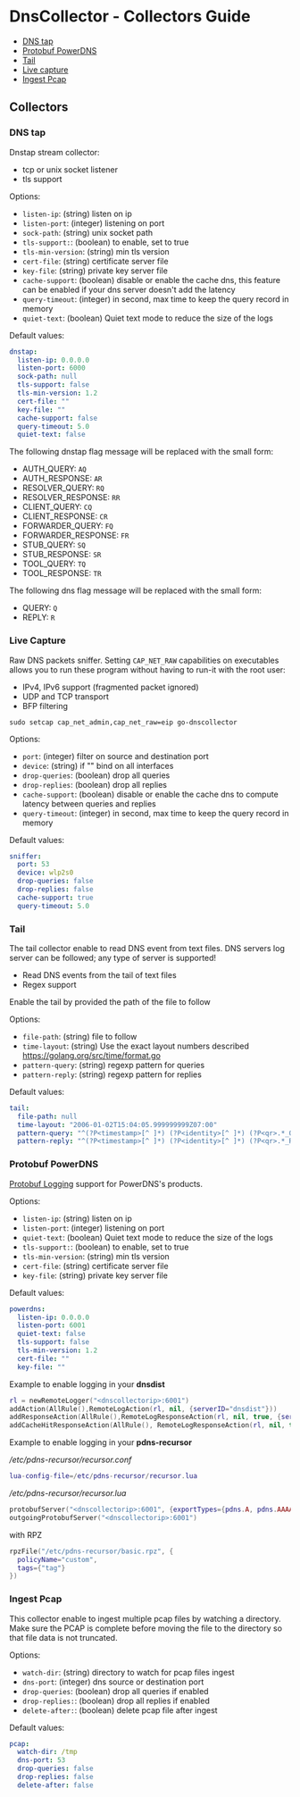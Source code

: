 # DnsCollector - Collectors Guide

- [DNS tap](#dns-tap)
- [Protobuf PowerDNS](#protobuf-powerdns)
- [Tail](#tail)
- [Live capture](#live-capture)
- [Ingest Pcap](#ingest-pcap)

## Collectors

### DNS tap

Dnstap stream collector:
* tcp or unix socket listener
* tls support

Options:
- `listen-ip`: (string) listen on ip
- `listen-port`: (integer) listening on port
- `sock-path`: (string) unix socket path
- `tls-support:`: (boolean) to enable, set to true
- `tls-min-version`: (string) min tls version
- `cert-file`: (string) certificate server file
- `key-file`: (string) private key server file
- `cache-support`: (boolean) disable or enable the cache dns, this feature can be enabled if your dns server doesn't add the latency
- `query-timeout`: (integer) in second, max time to keep the query record in memory
- `quiet-text`: (boolean) Quiet text mode to reduce the size of the logs

Default values:

```yaml
dnstap:
  listen-ip: 0.0.0.0
  listen-port: 6000
  sock-path: null
  tls-support: false
  tls-min-version: 1.2
  cert-file: ""
  key-file: ""
  cache-support: false
  query-timeout: 5.0
  quiet-text: false
```

The following dnstap flag message will be replaced with the small form:
- AUTH_QUERY: `AQ`
- AUTH_RESPONSE: `AR`
- RESOLVER_QUERY: `RQ`
- RESOLVER_RESPONSE: `RR`
- CLIENT_QUERY: `CQ`
- CLIENT_RESPONSE: `CR`
- FORWARDER_QUERY: `FQ`
- FORWARDER_RESPONSE: `FR`
- STUB_QUERY: `SQ`
- STUB_RESPONSE: `SR`
- TOOL_QUERY: `TQ`
- TOOL_RESPONSE: `TR`

The following dns flag message will be replaced with the small form:
- QUERY: `Q`
- REPLY: `R`

### Live Capture

Raw DNS packets sniffer. Setting `CAP_NET_RAW` capabilities on executables allows you to run these
program without having to run-it with the root user:
* IPv4, IPv6 support (fragmented packet ignored)
* UDP and TCP transport
* BFP filtering

```
sudo setcap cap_net_admin,cap_net_raw=eip go-dnscollector
```

Options:
- `port`: (integer) filter on source and destination port
- `device`: (string) if "" bind on all interfaces
- `drop-queries`: (boolean) drop all queries
- `drop-replies`: (boolean) drop all replies
- `cache-support`: (boolean) disable or enable the cache dns to compute latency between queries and replies
- `query-timeout`: (integer) in second, max time to keep the query record in memory

Default values:

```yaml
sniffer:
  port: 53
  device: wlp2s0
  drop-queries: false
  drop-replies: false
  cache-support: true
  query-timeout: 5.0
```

### Tail

The tail collector enable to read DNS event from text files.
DNS servers log server can be followed; any type of server is supported!
* Read DNS events from the tail of text files
* Regex support


Enable the tail by provided the path of the file to follow

Options:
- `file-path`: (string) file to follow
- `time-layout`: (string)  Use the exact layout numbers described https://golang.org/src/time/format.go
- `pattern-query`: (string) regexp pattern for queries
- `pattern-reply`: (string) regexp pattern for replies

Default values:

```yaml
tail:
  file-path: null
  time-layout: "2006-01-02T15:04:05.999999999Z07:00"
  pattern-query: "^(?P<timestamp>[^ ]*) (?P<identity>[^ ]*) (?P<qr>.*_QUERY) (?P<rcode>[^ ]*) (?P<queryip>[^ ]*) (?P<queryport>[^ ]*) (?P<family>[^ ]*) (?P<protocol>[^ ]*) (?P<length>[^ ]*)b (?P<domain>[^ ]*) (?P<qtype>[^ ]*) (?P<latency>[^ ]*)$"
  pattern-reply: "^(?P<timestamp>[^ ]*) (?P<identity>[^ ]*) (?P<qr>.*_RESPONSE) (?P<rcode>[^ ]*) (?P<queryip>[^ ]*) (?P<queryport>[^ ]*) (?P<family>[^ ]*) (?P<protocol>[^ ]*) (?P<length>[^ ]*)b (?P<domain>[^ ]*) (?P<qtype>[^ ]*) (?P<latency>[^ ]*)$"
```

### Protobuf PowerDNS

[Protobuf Logging](https://dnsdist.org/reference/protobuf.html) support for PowerDNS's products.

Options:
- `listen-ip`: (string) listen on ip
- `listen-port`: (integer) listening on port
- `quiet-text`: (boolean) Quiet text mode to reduce the size of the logs
- `tls-support:`: (boolean) to enable, set to true
- `tls-min-version`: (string) min tls version
- `cert-file`: (string) certificate server file
- `key-file`: (string) private key server file

Default values:

```yaml
powerdns:
  listen-ip: 0.0.0.0
  listen-port: 6001
  quiet-text: false
  tls-support: false
  tls-min-version: 1.2
  cert-file: ""
  key-file: ""
```

Example to enable logging in your **dnsdist**

```lua
rl = newRemoteLogger("<dnscollectorip>:6001")
addAction(AllRule(),RemoteLogAction(rl, nil, {serverID="dnsdist"}))
addResponseAction(AllRule(),RemoteLogResponseAction(rl, nil, true, {serverID="dnsdist"}))
addCacheHitResponseAction(AllRule(), RemoteLogResponseAction(rl, nil, true, {serverID="dnsdist"}))
```

Example to enable logging in your **pdns-recursor**

*/etc/pdns-recursor/recursor.conf*

```lua
lua-config-file=/etc/pdns-recursor/recursor.lua
```

*/etc/pdns-recursor/recursor.lua*

```lua
protobufServer("<dnscollectorip>:6001", {exportTypes={pdns.A, pdns.AAAA, pdns.CNAME}})
outgoingProtobufServer("<dnscollectorip>:6001")
```

with RPZ

```lua
rpzFile("/etc/pdns-recursor/basic.rpz", {
  policyName="custom",
  tags={"tag"}
})
```

### Ingest Pcap

This collector enable to ingest multiple pcap files by watching a directory.
Make sure the PCAP is complete before moving the file to the directory so that file data is not truncated. 

Options:
- `watch-dir`: (string) directory to watch for pcap files ingest
- `dns-port`: (integer) dns source or destination port
- `drop-queries`: (boolean) drop all queries if enabled
- `drop-replies:`: (boolean) drop all replies if enabled
- `delete-after:`: (boolean) delete pcap file after ingest

Default values:

```yaml
pcap:
  watch-dir: /tmp
  dns-port: 53
  drop-queries: false
  drop-replies: false
  delete-after: false
```
